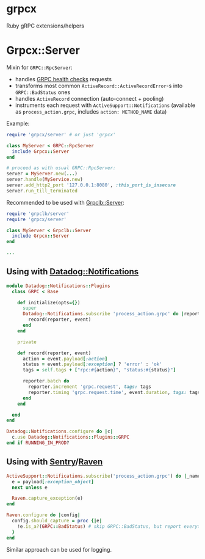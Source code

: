 # grpcx

Ruby gRPC extensions/helpers


# Grpcx::Server

Mixin for `GRPC::RpcServer`:

- handles [GRPC health checks](https://github.com/grpc/grpc/blob/master/doc/health-checking.md) requests
- transforms most common `ActiveRecord::ActiveRecordError`-s into `GRPC::BadStatus` ones
- handles `ActiveRecord` connection (auto-connect + pooling)
- instruments each request with `ActiveSupport::Notifications` (available as `process_action.grpc`, includes `action: METHOD_NAME` data)

Example:

```ruby
require 'grpcx/server' # or just 'grpcx'

class MyServer < GRPC::RpcServer
  include Grpcx::Server
end

# proceed as with usual GRPC::RpcServer:
server = MyServer.new(...)
server.handle(MyService.new)
server.add_http2_port '127.0.0.1:8080', :this_port_is_insecure
server.run_till_terminated
```

Recommended to be used with [Grpclb::Server](https://github.com/bsm/grpclb/tree/master/ruby):

```ruby
require 'grpclb/server'
require 'grpcx/server'

class MyServer < Grpclb::Server
  include Grpcx::Server
end

...
```


## Using with [Datadog::Notifications](https://github.com/bsm/datadog-notifications)

```ruby
module Datadog::Notifications::Plugins
  class GRPC < Base

    def initialize(opts={})
      super
      Datadog::Notifications.subscribe 'process_action.grpc' do |reporter, event|
        record(reporter, event)
      end
    end

    private

    def record(reporter, event)
      action = event.payload[:action]
      status = event.payload[:exception] ? 'error' : 'ok'
      tags = self.tags + ["rpc:#{action}", "status:#{status}"]

      reporter.batch do
        reporter.increment 'grpc.request', tags: tags
        reporter.timing 'grpc.request.time', event.duration, tags: tags
      end
    end

  end
end

Datadog::Notifications.configure do |c|
  c.use Datadog::Notifications::Plugins::GRPC
end if RUNNING_IN_PROD?
```


## Using with [Sentry](https://sentry.io/)/[Raven](https://github.com/getsentry/raven-ruby)

```ruby
ActiveSupport::Notifications.subscribe('process_action.grpc') do |_name, _start, _finish, _id, payload|
  e = payload[:exception_object]
  next unless e

  Raven.capture_exception(e)
end

Raven.configure do |config|
  config.should_capture = proc {|e|
    !e.is_a?(GRPC::BadStatus) # skip GRPC::BadStatus, but report everything else
  }
end
```

Similar approach can be used for logging.
